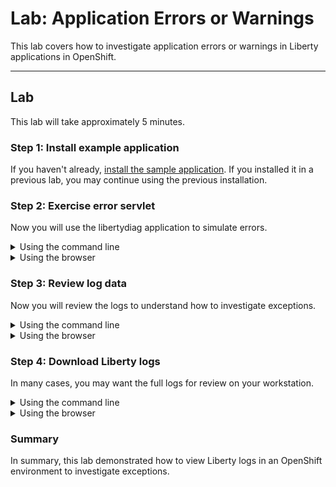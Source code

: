 # Lab: Application Errors or Warnings

This lab covers how to investigate application errors or warnings in Liberty applications in OpenShift.

-----

## Lab

This lab will take approximately 5 minutes.

### Step 1: Install example application

If you haven't already, [install the sample application](lab_liberty_install_app.md). If you installed it in a previous lab, you may continue using the previous installation.

### Step 2: Exercise error servlet

Now you will use the libertydiag application to simulate errors. 

<details markdown="1">
<summary>Using the command line</summary>

1. Request the following web page from your terminal to simulate errors:
    1. macOS, Linux, or Windows with Cygwin:

            curl -k -s "https://$(oc get route libertydiag "--output=jsonpath={.spec.host}")/servlet/Exceptions"

    1. Windows with Command Prompt:
        1. Ensure you have [`curl` for Windows](https://curl.se/windows/) installed
        1. List the application's URL:

                oc get route libertydiag "--output=jsonpath={.spec.host}{'\n'}"

        1. Execute the following command, replacing `$HOST` with the output of the previous command:

                curl -k -s "https://$HOST/servlet/Exceptions"

1. You should see an exception stack trace. If not, rerun the `curl` command with the `-v` option to investigate. 
1. Request the following web page from your terminal with additional parameters:
    1. macOS, Linux, or Windows with Cygwin:

            curl -k -s "https://$(oc get route libertydiag "--output=jsonpath={.spec.host}")/servlet/Exceptions?throwAllTheWay=true&throwmessage=errorEncountered&throwconstructor=message"

    1. Windows with Command Prompt:
        1. Ensure you have [`curl` for Windows](https://curl.se/windows/) installed
        1. List the application's URL:

                oc get route libertydiag "--output=jsonpath={.spec.host}{'\n'}"

        1. Execute the following command, replacing `$HOST` with the output of the previous command:

                curl -k -s "https://$HOST/servlet/Exceptions?throwAllTheWay=true&throwmessage=errorEncountered&throwconstructor=message"

</details>

<details markdown="1">
<summary>Using the browser</summary>

1. Click on the `Exceptions` link from the libertydiag application homepage:  
   ![](images/exceptionServlet.png)
1. You should see an exception stack trace in the browser. Now add the query parameters `throwAllTheWay=true&throwmessage=errorEncountered` to the end of the URL and press `ENTER`:

        [...]/servlet/Exceptions?throwAllTheWay=true&throwmessage=errorEncountered&throwconstructor=message

1. You should see a different error page with an Error 500. Reload the page a couple of times. 

</details>

### Step 3: Review log data

Now you will review the logs to understand how to investigate exceptions. 

<details markdown="1">
<summary>Using the command line</summary>

1. List the pods for the example application deployment; for example:

        oc get pods
   Example output:

        NAME                          READY   STATUS    RESTARTS   AGE
        libertydiag-b98748954-mgj64   1/1     Running   0          97s

1. Print the native logs of the pod by replacing `$POD` with the pod name from the previous command. The native logs are equivalent to the Liberty `console.log` in a non-cloud deployment.

        oc logs $POD
   For example:

        oc logs libertydiag-b98748954-mgj64

1. The native logs are a bit hard to review since they're in JSON, so next we'll review the `messages.log`.
1. Open a shell into the pod by replacing `$POD` with a pod name from the previous command:

        oc rsh -t $POD
   For example:

        oc rsh -t libertydiag-b98748954-mgj64

1. Copy and paste the following command and press `Enter` to print the full Liberty `messages.log`:

        cat /logs/messages.log

1. You should see an application exception in the logs such as:

        [1/11/23 20:01:10:780 UTC] 00000028 com.ibm.ws.webcontainer.util.ApplicationErrorUtils           E SRVE0777E: Exception thrown by application class 'com.example.servlet.Exceptions.doWork:50'
        com.example.util.SkipCatchException: errorEncountered
	       at com.example.servlet.Exceptions.doWork(Exceptions.java:50)
	       at com.example.util.BaseServlet.service(BaseServlet.java:104) [...]

</details>

<details markdown="1">
<summary>Using the browser</summary>

1. In the `Topology` view of the [`Developer` perspective](openshift_perspective.md), click on the `libertydiag` circle, then click the `Resources` tab in the drawer on the right, and then click on `View logs` for the one pod that's running. The `View logs` output is equivalent to the Liberty `console.log` in a non-cloud deployment.  
   ![](images/podviewlogs.png)
1. Click on the `Terminal` tab to open a remote shell into the running container in the pod:  
   ![](images/pod_terminal.png)
1. Copy and paste the following command and press `Enter` to print the full Liberty `messages.log`:

        cat /logs/messages.log

1. You should see an application exception in the logs such as:

        [1/11/23 20:01:10:780 UTC] 00000028 com.ibm.ws.webcontainer.util.ApplicationErrorUtils           E SRVE0777E: Exception thrown by application class 'com.example.servlet.Exceptions.doWork:50'
        com.example.util.SkipCatchException: errorEncountered
	       at com.example.servlet.Exceptions.doWork(Exceptions.java:50)
	       at com.example.util.BaseServlet.service(BaseServlet.java:104) [...]

</details>

### Step 4: Download Liberty logs

In many cases, you may want the full logs for review on your workstation.

<details markdown="1">
<summary>Using the command line</summary>

1. List the pods for the example application deployment; for example:

        oc get pods
   Example output:

        NAME                          READY   STATUS    RESTARTS   AGE
        libertydiag-ddf5f95b6-wj6dm   1/1     Running   0          97s

1. Download the Liberty `messages.log` by replacing `$POD` with a pod name from the previous command

        oc cp $POD:/logs/messages.log messages.log
   For example:

        oc cp libertydiag-ddf5f95b6-wj6dm:/logs/messages.log messages.log

</details>

<details markdown="1">
<summary>Using the browser</summary>

Files other than native logs (equivalent to Liberty's `console.log`) cannot be downloaded through the browser. You must use the command line steps above. Alternatively, you may use the `Terminal` tab of the pod and `cat` the file in the browser.

</details>

### Summary

In summary, this lab demonstrated how to view Liberty logs in an OpenShift environment to investigate exceptions. 
